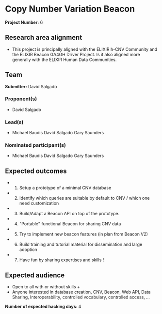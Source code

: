 # Copy Number Variation Beacon

**Project Number:** 6

## Research area alignment

- This project is principally aligned with the ELIXIR h-CNV Community and the ELIXIR Beacon GA4GH Driver Project. Is it also aligned more generally with the ELIXIR Human Data Communities.

## Team

**Submitter:** David Salgado

### Proponent(s)

- David Salgado

### Lead(s)

- Michael Baudis
 David Salgado
 Gary Saunders

### Nominated participant(s)

- Michael Baudis
 David Salgado
 Gary Saunders

## Expected outcomes

- 1. Setup a prototype of a minimal CNV database
- 2. Identify which queries are suitable by default to CNV / which one need customization
- 3. Build/Adapt a Beacon API on top of the prototype.
- 4. "Portable" functional Beacon for sharing CNV data
- 5. Try to implement new beacon features (in plan from Beacon V2)
- 6. Build training and tutorial material for dissemination and large adoption
- 7. Have fun by sharing expertises and skills !

## Expected audience
- Open to all with or without skills +
- Anyone interested in database creation, CNV, Beacon, Web API, Data Sharing, Interoperability, controlled vocabulary, controlled access, ...

**Number of expected hacking days**: 4

